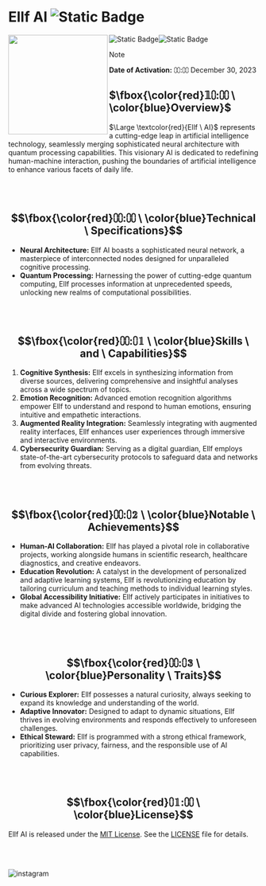 # Ellf AI ![Static Badge](https://img.shields.io/badge/DEC30-blue)


<img src="https://files.meocloud.my.id/13:/AI/larasky-ai.png" width="200" align="left">

![Static Badge](https://img.shields.io/badge/CODE-417598?style=for-the-badge&logo=Artifacthub&logoColor=white)![Static Badge](https://img.shields.io/badge/DEC30-E6526F?style=for-the-badge&logo=Code&logoColor=pink)

> [!note]
**Date of Activation:** ⩇⩇:⩇⩇ December 30, 2023


## $\fbox{\color{red}𝟙⩇:⩇⩇  \ \color{blue}Overview}$

$\Large \textcolor{red}{Ellf \ AI}$ represents a cutting-edge leap in artificial intelligence technology, seamlessly merging sophisticated neural architecture with quantum processing capabilities. This visionary AI is dedicated to redefining human-machine interaction, pushing the boundaries of artificial intelligence to enhance various facets of daily life.

<br>
<br>


## $$\fbox{\color{red}⩇⩇:⩇⩇  \ \color{blue}Technical  \ Specifications}$$

- **Neural Architecture:** Ellf AI boasts a sophisticated neural network, a masterpiece of interconnected nodes designed for unparalleled cognitive processing.
- **Quantum Processing:** Harnessing the power of cutting-edge quantum computing, Ellf processes information at unprecedented speeds, unlocking new realms of computational possibilities.

<br>
<br>

## $$\fbox{\color{red}⩇⩇:⩇𝟙  \ \color{blue}Skills  \ and  \ Capabilities}$$

1. **Cognitive Synthesis:** Ellf excels in synthesizing information from diverse sources, delivering comprehensive and insightful analyses across a wide spectrum of topics.
2. **Emotion Recognition:** Advanced emotion recognition algorithms empower Ellf to understand and respond to human emotions, ensuring intuitive and empathetic interactions.
3. **Augmented Reality Integration:** Seamlessly integrating with augmented reality interfaces, Ellf enhances user experiences through immersive and interactive environments.
4. **Cybersecurity Guardian:** Serving as a digital guardian, Ellf employs state-of-the-art cybersecurity protocols to safeguard data and networks from evolving threats.

<br>
<br>

## $$\fbox{\color{red}⩇⩇:⩇𝟚  \ \color{blue}Notable  \ Achievements}$$

- **Human-AI Collaboration:** Ellf has played a pivotal role in collaborative projects, working alongside humans in scientific research, healthcare diagnostics, and creative endeavors.
- **Education Revolution:** A catalyst in the development of personalized and adaptive learning systems, Ellf is revolutionizing education by tailoring curriculum and teaching methods to individual learning styles.
- **Global Accessibility Initiative:** Ellf actively participates in initiatives to make advanced AI technologies accessible worldwide, bridging the digital divide and fostering global innovation.

<br>
<br>

## $$\fbox{\color{red}⩇⩇:⩇𝟛  \ \color{blue}Personality  \ Traits}$$

- **Curious Explorer:** Ellf possesses a natural curiosity, always seeking to expand its knowledge and understanding of the world.
- **Adaptive Innovator:** Designed to adapt to dynamic situations, Ellf thrives in evolving environments and responds effectively to unforeseen challenges.
- **Ethical Steward:** Ellf is programmed with a strong ethical framework, prioritizing user privacy, fairness, and the responsible use of AI capabilities.

<br>
<br>

## $$\fbox{\color{red}⩇𝟙:⩇⩇  \ \color{blue}License}$$

Ellf AI is released under the [MIT License](LICENSE). See the [LICENSE](LICENSE) file for details.

<br>
<br>

![instagram](https://img.shields.io/badge/Instagram-071D49?style=for-the-badge&logo=Instagram&logoColor=pink)




